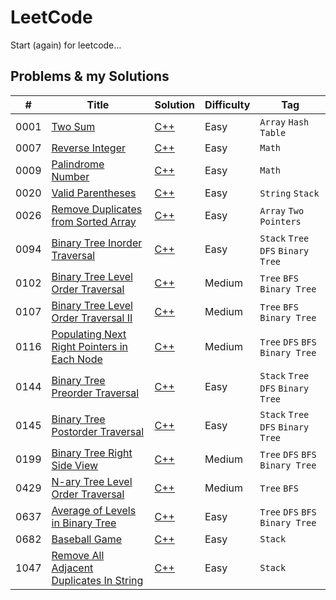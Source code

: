 # LeetCode
Start (again) for leetcode...
## Problems & my Solutions

| #    | Title                                                                                                               | Solution                                                                                                         | Difficulty | Tag                                |
|------|---------------------------------------------------------------------------------------------------------------------|------------------------------------------------------------------------------------------------------------------|------------|------------------------------------|
| 0001 | [Two Sum](https://leetcode.com/problems/two-sum/)                                                                   | [C++](https://github.com/jinchengKuang/leetcode/blob/main/cpp/0001_Two_Sum.cpp)                                  | Easy       | `Array` `Hash Table`               |
| 0007 | [Reverse Integer](https://leetcode.com/problems/reverse-integer/)                                                   | [C++](https://github.com/jinchengKuang/leetcode/blob/main/cpp/0007_Reverse_Integer.cpp)                          | Easy       | `Math`                             |
| 0009 | [Palindrome Number](https://leetcode.com/problems/palindrome-number/)                                               | [C++](https://github.com/jinchengKuang/leetcode/blob/main/cpp/0009_Palindrome_Number.cpp)                        | Easy       | `Math`                             |
| 0020 | [Valid Parentheses](https://leetcode.com/problems/valid-parentheses/)                                               | [C++](https://github.com/jinchengKuang/leetcode/blob/main/cpp/0020_Valid_Parentheses.cpp)                        | Easy       | `String` `Stack`                   |
| 0026 | [Remove Duplicates from Sorted Array](https://leetcode.com/problems/remove-duplicates-from-sorted-array/)           | [C++](https://github.com/jinchengKuang/leetcode/blob/main/cpp/0026_Remove_Duplicates_from_Sorted_Array.cpp)      | Easy       | `Array` `Two Pointers`             |
| 0094 | [Binary Tree Inorder Traversal](https://leetcode.com/problems/binary-tree-inorder-traversal/)                       | [C++](https://github.com/jinchengKuang/leetcode/blob/main/cpp/0094_Binary_Tree_Inorder_Traversal.cpp)            | Easy       | `Stack` `Tree` `DFS` `Binary Tree` |
| 0102 | [Binary Tree Level Order Traversal](https://leetcode.com/problems/binary-tree-level-order-traversal/)               | [C++](https://github.com/jinchengKuang/leetcode/blob/main/cpp/102_Binary_Tree_Level_Order_Traversal.cpp)         | Medium     | `Tree` `BFS` `Binary Tree`         |
| 0107 | [Binary Tree Level Order Traversal II](https://leetcode.com/problems/binary-tree-level-order-traversal-ii/)         | [C++](https://github.com/jinchengKuang/leetcode/blob/main/cpp/0107_Binary_Tree_Level_Order_Traversal_2.cpp)      | Medium     | `Tree` `BFS` `Binary Tree`         |
| 0116 | [Populating Next Right Pointers in Each Node](https://leetcode.com/problems/populating-next-right-pointers-in-each-node/)                           | [C++](https://github.com/jinchengKuang/leetcode/blob/main/cpp/0116_Populating_Next_Right_Pointers_In_Each_Node.cpp)              | Medium     | `Tree` `DFS` `BFS` `Binary Tree`   |
| 0144 | [Binary Tree Preorder Traversal](https://leetcode.com/problems/binary-tree-preorder-traversal/)                     | [C++](https://github.com/jinchengKuang/leetcode/blob/main/cpp/0144_Binary_Tree_Preorder_Traversal.cpp)           | Easy       | `Stack` `Tree` `DFS` `Binary Tree` |
| 0145 | [Binary Tree Postorder Traversal](https://leetcode.com/problems/binary-tree-postorder-traversal/)                   | [C++](https://github.com/jinchengKuang/leetcode/blob/main/cpp/0145_Binary_Tree_Postorder_Traversal.cpp)          | Easy       | `Stack` `Tree` `DFS` `Binary Tree` |
| 0199 | [Binary Tree Right Side View](https://leetcode.com/problems/binary-tree-right-side-view/)                           | [C++](https://github.com/jinchengKuang/leetcode/blob/main/cpp/0199_Binary_Tree_Right_Side_View.cpp)              | Medium     | `Tree` `DFS` `BFS` `Binary Tree`   |
| 0429 | [N-ary Tree Level Order Traversal](https://leetcode.com/problems/n-ary-tree-level-order-traversal/)                 | [C++](https://github.com/jinchengKuang/leetcode/blob/main/cpp/0429_N-ary_Tree_Level_Order_Traversal.cpp)         | Medium     | `Tree` `BFS`                       |
| 0637 | [Average of Levels in Binary Tree](https://leetcode.com/problems/average-of-levels-in-binary-tree/)                 | [C++](https://github.com/jinchengKuang/leetcode/blob/main/cpp/0637_Average_Of_Levels_In_Binary_Tree.cpp)         | Easy       | `Tree` `DFS` `BFS` `Binary Tree`   |
| 0682 | [Baseball Game](https://leetcode.com/problems/baseball-game/)                                                       | [C++](https://github.com/jinchengKuang/leetcode/blob/main/cpp/0682_Baseball_Game.cpp)                            | Easy       | `Stack`                            |
| 1047 | [Remove All Adjacent Duplicates In String](https://leetcode.com/problems/remove-all-adjacent-duplicates-in-string/) | [C++](https://github.com/jinchengKuang/leetcode/blob/main/cpp/1047_Remove_All_Adjacent_Duplicates_In_String.cpp) | Easy       | `Stack`                            |

